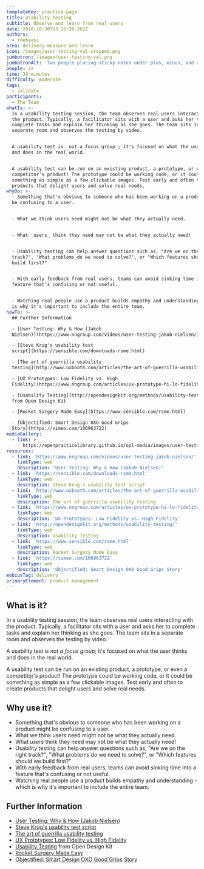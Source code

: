 ```yaml
---
templateKey: practice-page
title: Usability Testing
subtitle: Observe and learn from real users
date: 2018-10-30T13:13:26.262Z
authors:
  - rdebeasi
area: delivery-measure-and-learn
icon: /images/user-testing-val-cropped.png
jumbotron: /images/user-testing-val.png
jumbotronAlt: 'Two people placing sticky notes under plus, minus, and question mark columns'
people: 2+
time: 30 minutes
difficulty: moderate
tags:
  - validate
participants:
  - The Team
whatIs: >-
  In a usability testing session, the team observes real users interacting with
  the product. Typically, a facilitator sits with a user and asks her to
  complete tasks and explain her thinking as she goes. The team sits in a
  separate room and observes the testing by video.


  A usability test is _not a focus group_; it's focused on what the user thinks
  and does in the real world.


  A usability test can be run on an existing product, a prototype, or even a
  competitor's product! The prototype could be working code, or it could be
  something as simple as a few clickable images. Test early and often to create
  products that delight users and solve real needs.
whyDo: >-
  - Something that's obvious to someone who has been working on a product might
  be confusing to a user.


  - What we think users need might not be what they actually need.


  - What _users_ think they need may not be what they actually need!


  - Usability testing can help answer questions such as, "Are we on the right
  track?", "What problems do we need to solve?", or "Which features should we
  build first?"


  - With early feedback from real users, teams can avoid sinking time into a
  feature that's confusing or not useful.


  - Watching real people use a product builds empathy and understanding - which
  is why it's important to include the entire team.
howTo: >-
  ## Further Information

  - [User Testing: Why & How (Jakob
  Nielsen)](https://www.nngroup.com/videos/user-testing-jakob-nielsen/)

  - [Steve Krug's usability test
  script](https://sensible.com/downloads-rsme.html)

  - [The art of guerrilla usability
  testing](http://www.uxbooth.com/articles/the-art-of-guerrilla-usability-testing/)

  - [UX Prototypes: Low Fidelity vs. High
  Fidelity](https://www.nngroup.com/articles/ux-prototype-hi-lo-fidelity/)

  - [Usability Testing](http://opendesignkit.org/methods/usability-testing/)
  from Open Design Kit

  - [Rocket Surgery Made Easy](https://www.sensible.com/rsme.html)

  - [Objectified: Smart Design OXO Good Grips
  Story](https://vimeo.com/106963722)
mediaGallery:
  - link: >-
      https://openpracticelibrary.github.io/opl-media/images/user-testing-val.png
resources:
  - link: 'https://www.nngroup.com/videos/user-testing-jakob-nielsen/'
    linkType: web
    description: 'User Testing: Why & How (Jakob Nielsen)'
  - link: 'https://sensible.com/downloads-rsme.html'
    linkType: web
    description: Steve Krug's usability test script
  - link: 'http://www.uxbooth.com/articles/the-art-of-guerrilla-usability-testing/'
    linkType: web
    description: The art of guerrilla usability testing
  - link: 'https://www.nngroup.com/articles/ux-prototype-hi-lo-fidelity/'
    linkType: web
    description: 'UX Prototypes: Low Fidelity vs. High Fidelity'
  - link: 'http://opendesignkit.org/methods/usability-testing/'
    linkType: web
    description: Usability Testing
  - link: 'https://www.sensible.com/rsme.html'
    linkType: web
    description: Rocket Surgery Made Easy
  - link: 'https://vimeo.com/106963722'
    linkType: web
    description: 'Objectified: Smart Design OXO Good Grips Story'
mobiusTag: delivery
primaryElement: product management
---
```

## What is it?

In a usability testing session, the team observes real users interacting with the product. Typically, a facilitator sits with a user and asks her to complete tasks and explain her thinking as she goes. The team sits in a separate room and observes the testing by video.

A usability test is _not a focus group_; it's focused on what the user thinks and does in the real world.

A usability test can be run on an existing product, a prototype, or even a competitor's product! The prototype could be working code, or it could be something as simple as a few clickable images. Test early and often to create products that delight users and solve real needs.

## Why use it?

- Something that's obvious to someone who has been working on a product might be confusing to a user.
- What we think users need might not be what they actually need.
- What _users_ think they need may not be what they actually need!
- Usability testing can help answer questions such as, "Are we on the right track?", "What problems do we need to solve?", or "Which features should we build first?"
- With early feedback from real users, teams can avoid sinking time into a feature that's confusing or not useful.
- Watching real people use a product builds empathy and understanding - which is why it's important to include the entire team.

## Further Information

- [User Testing: Why & How (Jakob Nielsen)](https://www.nngroup.com/videos/user-testing-jakob-nielsen/)
- [Steve Krug's usability test script](https://sensible.com/downloads-rsme.html)
- [The art of guerrilla usability testing](http://www.uxbooth.com/articles/the-art-of-guerrilla-usability-testing/)
- [UX Prototypes: Low Fidelity vs. High Fidelity](https://www.nngroup.com/articles/ux-prototype-hi-lo-fidelity/)
- [Usability Testing](http://opendesignkit.org/methods/usability-testing/) from Open Design Kit
- [Rocket Surgery Made Easy](https://www.sensible.com/rsme.html)
- [Objectified: Smart Design OXO Good Grips Story](https://vimeo.com/106963722)
